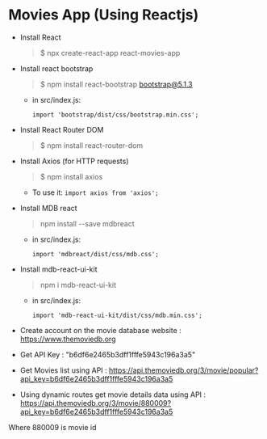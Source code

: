 # Movies App (Using Reactjs)

* Install React
    >$ npx create-react-app react-movies-app

* Install react bootstrap
    >$ npm install react-bootstrap bootstrap@5.1.3
    
    - in src/index.js:

        `import 'bootstrap/dist/css/bootstrap.min.css';`

* Install React Router DOM
    >$ npm install react-router-dom

* Install Axios (for HTTP requests)
    >$ npm install axios 
    - To use it:
        `import axios from 'axios';`
* Install MDB react
    >npm install --save mdbreact
    - in src/index.js:

        `import 'mdbreact/dist/css/mdb.css';`

* Install mdb-react-ui-kit
    >npm i mdb-react-ui-kit
    - in src/index.js:

        `import 'mdb-react-ui-kit/dist/css/mdb.min.css';`

* Create account on the movie database website :
https://www.themoviedb.org

* Get API Key : 
"b6df6e2465b3dff1fffe5943c196a3a5"

* Get Movies list using API :
https://api.themoviedb.org/3/movie/popular?api_key=b6df6e2465b3dff1fffe5943c196a3a5

* Using dynamic routes get movie details data using API :
https://api.themoviedb.org/3/movie/880009?api_key=b6df6e2465b3dff1fffe5943c196a3a5

Where 880009 is movie id




